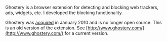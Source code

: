 Ghostery is a browser extension for detecting and blocking web trackers, ads, widgets, etc. I developed the blocking functionality.

Ghostery was [acquired](http://blog.betteradvertising.com/2010/01/19/better-advertising-acquires-ghostery/) in January 2010 and is no longer open source. This is an old version of the extension. See [http://www.ghostery.com/](http://www.ghostery.com/) for a current version.


